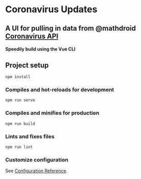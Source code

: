 # Coronavirus Updates

## A UI for pulling in data from @mathdroid [Coronavirus API](https://github.com/mathdroid/covid-19-api)

#### Speedily build using the Vue CLI


## Project setup
```
npm install
```

### Compiles and hot-reloads for development
```
npm run serve
```

### Compiles and minifies for production
```
npm run build
```

### Lints and fixes files
```
npm run lint
```

### Customize configuration
See [Configuration Reference](https://cli.vuejs.org/config/).
